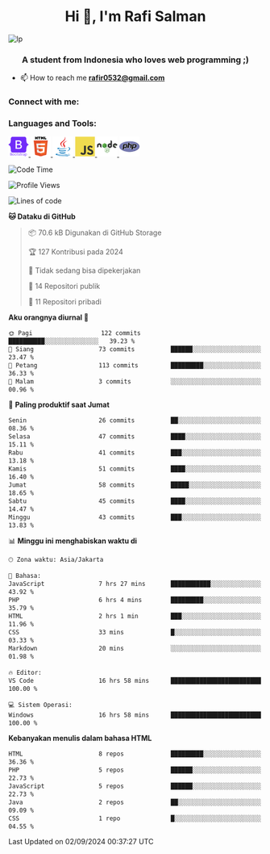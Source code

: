 <h1 align="center">Hi 👋, I'm Rafi Salman</h1>
<img src="https://tenor.com/fNsqRmUyb2a.gif" alt="lp">
<h3 align="center">A student from Indonesia who loves web programming ;)</h3>

- 📫 How to reach me **rafir0532@gmail.com**

<h3 align="left">Connect with me:</h3>
<p align="left">
</p>

<h3 align="left">Languages and Tools:</h3>
<p align="left"> <a href="https://getbootstrap.com" target="_blank" rel="noreferrer"> <img src="https://raw.githubusercontent.com/devicons/devicon/master/icons/bootstrap/bootstrap-plain-wordmark.svg" alt="bootstrap" width="40" height="40"/> </a> <a href="https://www.w3.org/html/" target="_blank" rel="noreferrer"> <img src="https://raw.githubusercontent.com/devicons/devicon/master/icons/html5/html5-original-wordmark.svg" alt="html5" width="40" height="40"/> </a> <a href="https://www.java.com" target="_blank" rel="noreferrer"> <img src="https://raw.githubusercontent.com/devicons/devicon/master/icons/java/java-original.svg" alt="java" width="40" height="40"/> </a> <a href="https://developer.mozilla.org/en-US/docs/Web/JavaScript" target="_blank" rel="noreferrer"> <img src="https://raw.githubusercontent.com/devicons/devicon/master/icons/javascript/javascript-original.svg" alt="javascript" width="40" height="40"/> </a> <a href="https://nodejs.org" target="_blank" rel="noreferrer"> <img src="https://raw.githubusercontent.com/devicons/devicon/master/icons/nodejs/nodejs-original-wordmark.svg" alt="nodejs" width="40" height="40"/> </a> <a href="https://www.php.net" target="_blank" rel="noreferrer"> <img src="https://raw.githubusercontent.com/devicons/devicon/master/icons/php/php-original.svg" alt="php" width="40" height="40"/> </a> </p>

<!--START_SECTION:waka-->
![Code Time](http://img.shields.io/badge/Code%20Time-83%20hrs%2038%20mins-blue)

![Profile Views](http://img.shields.io/badge/Profil%20dilihat-0-blue)

![Lines of code](https://img.shields.io/badge/Sejak%20Hello%20World%20aku%20telah%20menulis-474.3%20thousand%20baris%20kode-blue)

**🐱 Dataku di GitHub** 

> 📦 70.6 kB Digunakan di GitHub Storage 
 > 
> 🏆 127 Kontribusi pada 2024
 > 
> 🚫 Tidak sedang bisa dipekerjakan
 > 
> 📜 14 Repositori publik 
 > 
> 🔑 11 Repositori pribadi 
 > 
**Aku orangnya diurnal 🐤** 

```text
🌞 Pagi                   122 commits         ██████████░░░░░░░░░░░░░░░   39.23 % 
🌆 Siang                  73 commits          ██████░░░░░░░░░░░░░░░░░░░   23.47 % 
🌃 Petang                 113 commits         █████████░░░░░░░░░░░░░░░░   36.33 % 
🌙 Malam                  3 commits           ░░░░░░░░░░░░░░░░░░░░░░░░░   00.96 % 
```
📅 **Paling produktif saat Jumat** 

```text
Senin                    26 commits          ██░░░░░░░░░░░░░░░░░░░░░░░   08.36 % 
Selasa                   47 commits          ████░░░░░░░░░░░░░░░░░░░░░   15.11 % 
Rabu                     41 commits          ███░░░░░░░░░░░░░░░░░░░░░░   13.18 % 
Kamis                    51 commits          ████░░░░░░░░░░░░░░░░░░░░░   16.40 % 
Jumat                    58 commits          █████░░░░░░░░░░░░░░░░░░░░   18.65 % 
Sabtu                    45 commits          ████░░░░░░░░░░░░░░░░░░░░░   14.47 % 
Minggu                   43 commits          ███░░░░░░░░░░░░░░░░░░░░░░   13.83 % 
```


📊 **Minggu ini menghabiskan waktu di** 

```text
🕑︎ Zona waktu: Asia/Jakarta

💬 Bahasa: 
JavaScript               7 hrs 27 mins       ███████████░░░░░░░░░░░░░░   43.92 % 
PHP                      6 hrs 4 mins        █████████░░░░░░░░░░░░░░░░   35.79 % 
HTML                     2 hrs 1 min         ███░░░░░░░░░░░░░░░░░░░░░░   11.96 % 
CSS                      33 mins             █░░░░░░░░░░░░░░░░░░░░░░░░   03.33 % 
Markdown                 20 mins             ░░░░░░░░░░░░░░░░░░░░░░░░░   01.98 % 

🔥 Editor: 
VS Code                  16 hrs 58 mins      █████████████████████████   100.00 % 

💻 Sistem Operasi: 
Windows                  16 hrs 58 mins      █████████████████████████   100.00 % 
```

**Kebanyakan menulis dalam bahasa HTML** 

```text
HTML                     8 repos             █████████░░░░░░░░░░░░░░░░   36.36 % 
PHP                      5 repos             ██████░░░░░░░░░░░░░░░░░░░   22.73 % 
JavaScript               5 repos             ██████░░░░░░░░░░░░░░░░░░░   22.73 % 
Java                     2 repos             ██░░░░░░░░░░░░░░░░░░░░░░░   09.09 % 
CSS                      1 repo              █░░░░░░░░░░░░░░░░░░░░░░░░   04.55 % 
```




 Last Updated on 02/09/2024 00:37:27 UTC
<!--END_SECTION:waka-->
